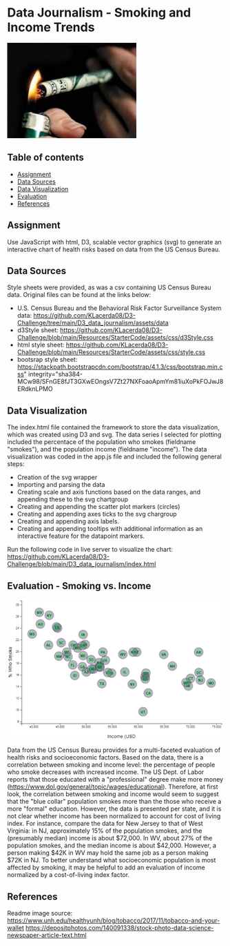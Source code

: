# Data Journalism - Smoking and Income Trends  

![Title](images/smoking_money.jpg)

## Table of contents
* [Assignment](#assignment)
* [Data Sources](#data_sources)
* [Data Visualization](#vis)
* [Evaluation](#eval)
* [References](#ref)

## Assignment
Use JavaScript with html, D3, scalable vector graphics (svg) to generate an interactive chart of health risks based on data from the US Census Bureau. 

## Data Sources
Style sheets were provided, as was a csv containing US Census Bureau data.  Original files can be found at the links below: 

* U.S. Census Bureau and the Behavioral Risk Factor Surveillance System data: https://github.com/KLacerda08/D3-Challenge/tree/main/D3_data_journalism/assets/data
* d3Style sheet: https://github.com/KLacerda08/D3-Challenge/blob/main/Resources/StarterCode/assets/css/d3Style.css
* html style sheet: https://github.com/KLacerda08/D3-Challenge/blob/main/Resources/StarterCode/assets/css/style.css 
* bootsrap style sheet: https://stackpath.bootstrapcdn.com/bootstrap/4.1.3/css/bootstrap.min.css" integrity="sha384-MCw98/SFnGE8fJT3GXwEOngsV7Zt27NXFoaoApmYm81iuXoPkFOJwJ8ERdknLPMO

## Data Visualization
The index.html file contained the framework to store the data visualization, which was created using D3 and svg. The data series I selected for plotting included
the percentace of the population who smokes (fieldname "smokes"), and the population income (fieldname "income").  The data visualization was coded in the app.js 
file and included the following general steps:
* Creation of the svg wrapper
* Importing and parsing the data
* Creating scale and axis functions based on the data ranges, and appending these to the svg chartgroup
* Creating and appending the scatter plot markers (circles)
* Creating and appending axes ticks to the svg chargroup
* Creating and appending axis labels.  
* Creating and appending tooltips with additional information as an interactive feature for the datapoint markers.  

Run the following code in live server to visualize the chart: 
https://github.com/KLacerda08/D3-Challenge/blob/main/D3_data_journalism/index.html

## Evaluation - Smoking vs. Income 
![Title](images/chart.png)

Data from the US Census Bureau provides for a multi-faceted evaluation of health risks and socioeconomic factors.  Based on the data, there is a correlation between smoking and income level:  the percentage of people who smoke decreases with increased income. The US Dept. of Labor reports that those educated with a "professional"  degree make more money (https://www.dol.gov/general/topic/wages/educational). Therefore, at first look, the correlation between smoking and income would seem to suggest that the "blue collar" population smokes more than the those who receive a more "formal" education. However, the data is presented per state, and it is not clear whether income has been normalized to account for cost of living index. For instance, compare the data for New Jersey to that of West Virginia: in NJ, approximately 15% of the population smokes, and the (presumably median) income is about $72,000. In WV, about 27% of the population smokes, and the median income is about $42,000. However, a person making $42K in WV may hold the same job as a person making $72K in NJ. To better understand what socioeconomic population is most affected by smoking, it may be helpful to add an evaluation of income normalized by a cost-of-living index factor.

## References
Readme image source: 
https://www.unh.edu/healthyunh/blog/tobacco/2017/11/tobacco-and-your-wallet
https://depositphotos.com/140091338/stock-photo-data-science-newspaper-article-text.html